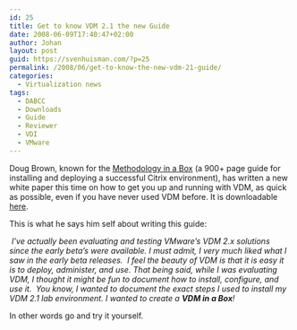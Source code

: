 ```yaml
---
id: 25
title: Get to know VDM 2.1 the new Guide
date: 2008-06-09T17:40:47+02:00
author: Johan
layout: post
guid: https://svenhuisman.com/?p=25
permalink: /2008/06/get-to-know-the-new-vdm-21-guide/
categories:
  - Virtualization news
tags:
  - DABCC
  - Downloads
  - Guide
  - Reviewer
  - VDI
  - VMware
---
```

<span style="EN-US;">Doug Brown, known for the </span><span style="minor-latin;"><a href="http://www.dabcc.com/miab/" target="_blank"><span style="EN-US;">Methodology in a Box</span></a></span> <span style="minor-latin;">(a 900+ page guide for installing and deploying a successful Citrix environment), has written a new white paper this time on how to get you up and running with VDM, as quick as possible, even if you have never used VDM before. It is downloadable </span><span style="minor-latin;"><a href="http://www.vmware.com/resources/techresources/1058" target="_blank"><span style="EN-US;">here</span></a></span><span style="minor-latin;">. </span>

<p style="14.25pt;">
  <span style="minor-latin;">This is what he says him self about writing this guide:</span>
</p>

<p style="14.25pt;">
  <em><span style="minor-latin;"> I&#8217;ve actually been evaluating and testing VMware&#8217;s VDM 2.x solutions since the early beta&#8217;s were available. I must admit, I very much liked what I saw in the early beta releases.  I feel the beauty of VDM is that it is easy it is to deploy, administer, and use. That being said, while I was evaluating VDM, I thought it might be fun to document how to install, configure, and use it.  You know, I wanted to document the exact steps I used to install my VDM 2.1 lab environment. I wanted to create a <strong><span>VDM in a Box</span></strong>! </span></em><em></em>
</p>

<p style="14.25pt;">
  <span style="EN-US;">In other words go and try it yourself.</span>
</p>

 